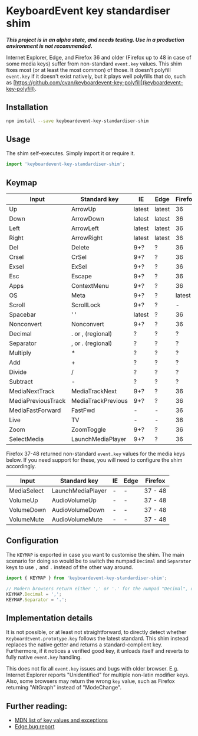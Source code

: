 # KeyboardEvent key standardiser shim

**_This project is in an alpha state, and needs testing. Use in a production environment is not recommended._**

Internet Explorer, Edge, and Firefox 36 and older (Firefox up to 48 in case of some media keys) suffer from non-standard `event.key` values. This shim fixes most (or at least the most common) of those. It doesn't polyfill `event.key` if it doesn't exist natively, but it plays well polyfills that do, such as [https://github.com/cvan/keyboardevent-key-polyfill](keyboardevent-key-polyfill).

## Installation

```bash
npm install --save keyboardevent-key-standardiser-shim
```

## Usage

The shim self-executes. Simply import it or require it.

```js
import 'keyboardevent-key-standardiser-shim';
```

## Keymap

| Input              | Standard key       | IE      | Edge    | Firefox |
| ------------------ | ------------------ | ------- | ------- | ------- |
| Up                 | ArrowUp            | latest  | latest  | 36      |
| Down               | ArrowDown          | latest  | latest  | 36      |
| Left               | ArrowLeft          | latest  | latest  | 36      |
| Right              | ArrowRight         | latest  | latest  | 36      |
| Del                | Delete             | 9+?     | ?       | 36      |
| Crsel              | CrSel              | 9+?     | ?       | 36      |
| Exsel              | ExSel              | 9+?     | ?       | 36      |
| Esc                | Escape             | 9+?     | ?       | 36      |
| Apps               | ContextMenu        | 9+?     | ?       | 36      |
| OS                 | Meta               | 9+?     | ?       | latest  |
| Scroll             | ScrollLock         | 9+?     | ?       | -       |
| Spacebar           | ' '                | latest  | ?       | 36      |
| Nonconvert         | Nonconvert         | 9+?     | ?       | 36      |
| Decimal            | . or , (regional)  | ?       | ?       | ?       |
| Separator          | , or . (regional)  | ?       | ?       | ?       |
| Multiply           | *                  | ?       | ?       | ?       |
| Add                | +                  | ?       | ?       | ?       |
| Divide             | /                  | ?       | ?       | ?       |
| Subtract           | -                  | ?       | ?       | ?       |
| MediaNextTrack     | MediaTrackNext     | 9+?     | ?       | 36      |
| MediaPreviousTrack | MediaTrackPrevious | 9+?     | ?       | 36      |
| MediaFastForward   | FastFwd            | -       | -       | 36      |
| Live               | TV                 | -       | -       | 36      |
| Zoom               | ZoomToggle         | 9+?     | ?       | 36      |
| SelectMedia        | LaunchMediaPlayer  | 9+?     | ?       | 36      |

Firefox 37-48 returned non-standard `event.key` values for the media keys below. If you need support for these, you will need to configure the shim accordingly.

| Input              | Standard key       | IE      | Edge    | Firefox |
| ------------------ | ------------------ | ------- | ------- | ------- |
| MediaSelect        | LaunchMediaPlayer  | -       | -       | 37 - 48 |
| VolumeUp           | AudioVolumeUp      | -       | -       | 37 - 48 |
| VolumeDown         | AudioVolumeDown    | -       | -       | 37 - 48 |
| VolumeMute         | AudioVolumeMute    | -       | -       | 37 - 48 |

## Configuration

The `KEYMAP` is exported in case you want to customise the shim. The main scenario for doing so would be to switch the numpad `Decimal` and `Separator` keys to use `,` and `.` instead of the other way around.

```js
import { KEYMAP } from 'keyboardevent-key-standardiser-shim';

// Modern browsers return either ',' or '.' for the numpad "Decimal", depending on region.
KEYMAP.Decimal = ',';
KEYMAP.Separator = '.';
```

## Implementation details

It is not possible, or at least not straightforward, to directly detect whether `KeyboardEvent.prototype.key` follows the latest standard. This shim instead replaces the native getter and returns a standard-complient key. Furthermore, if it notices a verified good key, it unloads itself and reverts to fully native `event.key` handling.

This does not fix all `event.key` issues and bugs with older browser. E.g. Internet Explorer reports "Unidentified" for multiple non-latin modifier keys. Also, some browsers may return the wrong `key` value, such as Firefox returning "AltGraph" instead of "ModeChange".

## Further reading:

 * [MDN list of key values and exceptions](https://developer.mozilla.org/en-US/docs/Web/API/KeyboardEvent/key/Key_Values)
 * [Edge bug report](https://developer.microsoft.com/en-us/microsoft-edge/platform/issues/8860571)
